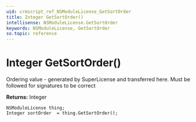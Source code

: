 ```yaml
---
uid: crmscript_ref_NSModuleLicense_GetSortOrder
title: Integer GetSortOrder()
intellisense: NSModuleLicense.GetSortOrder
keywords: NSModuleLicense, GetSortOrder
so.topic: reference
---
```


# Integer GetSortOrder()

Ordering value - generated by SuperLicense and transferred here. Must be followed for signatures to be correct

**Returns:** Integer

```crmscript
NSModuleLicense thing;
Integer sortOrder  = thing.GetSortOrder();
```

